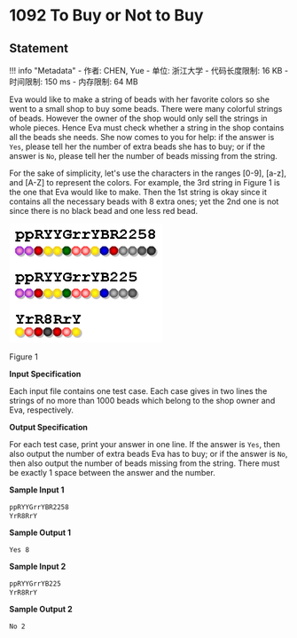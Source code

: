 
# 1092 To Buy or Not to Buy

## Statement

!!! info "Metadata"
    - 作者: CHEN, Yue
    - 单位: 浙江大学
    - 代码长度限制: 16 KB
    - 时间限制: 150 ms
    - 内存限制: 64 MB

Eva would like to make a string of beads with her favorite colors so she went to a small shop to buy some beads. There were many colorful strings of beads. However the owner of the shop would only sell the strings in whole pieces. Hence Eva must check whether a string in the shop contains all the beads she needs. She now comes to you for help: if the answer is `Yes`, please tell her the number of extra beads she has to buy; or if the answer is `No`, please tell her the number of beads missing from the string.

For the sake of simplicity, let's use the characters in the ranges [0-9], [a-z], and [A-Z] to represent the colors. For example, the 3rd string in Figure 1 is the one that Eva would like to make. Then the 1st string is okay since it contains all the necessary beads with 8 extra ones; yet the 2nd one is not since there is no black bead and one less red bead.


![figbuy.jpg](./statement-assets/b7e2ffa6-8819-436d-ad79-a41263abe914.jpg)


Figure 1

**Input Specification**

Each input file contains one test case. Each case gives in two lines the strings of no more than 1000 beads which belong to the shop owner and Eva, respectively.

**Output Specification**

For each test case, print your answer in one line. If the answer is `Yes`, then also output the number of extra beads Eva has to buy; or if the answer is `No`, then also output the number of beads missing from the string. There must be exactly 1 space between the answer and the number.

**Sample Input 1**
```plaintext
ppRYYGrrYBR2258
YrR8RrY
```

**Sample Output 1**
```plaintext
Yes 8
```

**Sample Input 2**
```plaintext
ppRYYGrrYB225
YrR8RrY
```

**Sample Output 2**
```plaintext
No 2
```

